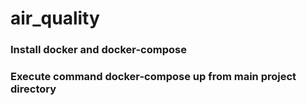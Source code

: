 # air_quality

### Install docker and docker-compose
### Execute command docker-compose up from main project directory
